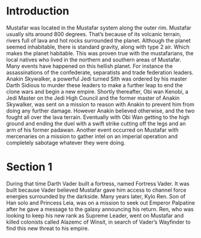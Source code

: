 # Introduction

Mustafar was located in the Mustafar system along the outer rim.
Mustafar usually sits around 800 degrees.
That’s because of its volcanic terrain, rivers full of lava and hot rocks surrounded the planet.
Although the planet seemed inhabitable, there is standard gravity, along with type 2 air.
Which makes the planet habitable.
This was proven true with the mustafarians, the local natives who lived in the northern and southern areas of Mustafar.
Many events have happened on this hellish planet.
For instance the assassinations of the confederate, separatists and trade federation leaders.
Anakin Skywalker, a powerful Jedi turned Sith was ordered by his master Darth Sidious to murder these leaders to make a further leap to end the clone wars and begin a new empire.
Shortly thereafter, Obi wan Kenobi, a Jedi Master on the Jedi High Council and the former master of Anakin Skywalker, was sent on a mission to reason with Anakin to prevent him from doing any further damage.
However Anakin believed otherwise, and the two fought all over the lava terrain.
Eventually with Obi Wan getting to the high ground and ending the duel with a swift strike cutting off the legs and an arm of his former padawan.
Another event occurred on Mustafar with mercenaries on a mission to gather intel on an imperial operation and completely sabotage whatever they were doing.

# Section 1

During that time Darth Vader built a fortress, named Fortress Vader.
It was built because Vader believed Mustafar gave him access to channel force energies surrounded by the darkside.
Many years later, Kylo Ren.
Son of Han solo and Princess Leia, was on a mission to seek out Emperor Palpatine after he gave a message to the galaxy announcing his return.
Ren, who was looking to keep his new rank as Supreme Leader, went on Mustafar and killed colonists called Alazemc of Winsit, in search of Vader’s Wayfinder to find this new threat to his empire.
